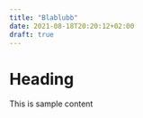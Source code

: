 ```yaml
---
title: "Blablubb"
date: 2021-08-18T20:20:12+02:00
draft: true
---
```


# Heading
This is sample content